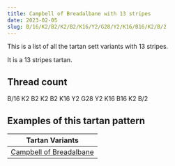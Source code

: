 ```yaml
---
title: Campbell of Breadalbane with 13 stripes
date: 2023-02-05
slug: B/16/K2/B2/K2/B2/K16/Y2/G28/Y2/K16/B16/K2/B/2
---
```

This is a list of all the tartan sett variants with 13 stripes.

It is a 13 stripes tartan.


## Thread count
B/16 K2 B2 K2 B2 K16 Y2 G28 Y2 K16 B16 K2 B/2

## Examples of this tartan pattern

| Tartan Variants |
|---------------|
| [Campbell of Breadalbane](/variants/b/16/k2/b2/k2/b2/k16/y2/g28/y2/k16/b16/k2/b/2-b304080-g008000-k000000-yf0c000)||
